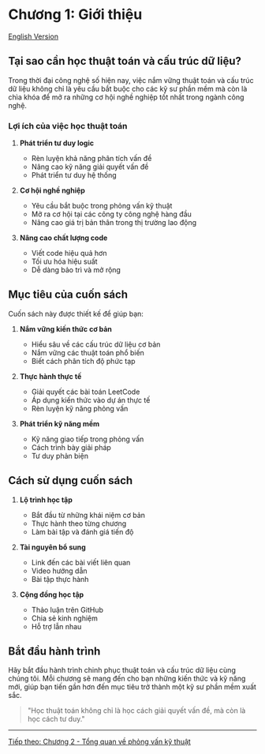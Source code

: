 # Chương 1: Giới thiệu

[English Version](en.md)

## Tại sao cần học thuật toán và cấu trúc dữ liệu?

Trong thời đại công nghệ số hiện nay, việc nắm vững thuật toán và cấu trúc dữ liệu không chỉ là yêu cầu bắt buộc cho các kỹ sư phần mềm mà còn là chìa khóa để mở ra những cơ hội nghề nghiệp tốt nhất trong ngành công nghệ.

### Lợi ích của việc học thuật toán

1. **Phát triển tư duy logic**
   - Rèn luyện khả năng phân tích vấn đề
   - Nâng cao kỹ năng giải quyết vấn đề
   - Phát triển tư duy hệ thống

2. **Cơ hội nghề nghiệp**
   - Yêu cầu bắt buộc trong phỏng vấn kỹ thuật
   - Mở ra cơ hội tại các công ty công nghệ hàng đầu
   - Nâng cao giá trị bản thân trong thị trường lao động

3. **Nâng cao chất lượng code**
   - Viết code hiệu quả hơn
   - Tối ưu hóa hiệu suất
   - Dễ dàng bảo trì và mở rộng

## Mục tiêu của cuốn sách

Cuốn sách này được thiết kế để giúp bạn:

1. **Nắm vững kiến thức cơ bản**
   - Hiểu sâu về các cấu trúc dữ liệu cơ bản
   - Nắm vững các thuật toán phổ biến
   - Biết cách phân tích độ phức tạp

2. **Thực hành thực tế**
   - Giải quyết các bài toán LeetCode
   - Áp dụng kiến thức vào dự án thực tế
   - Rèn luyện kỹ năng phỏng vấn

3. **Phát triển kỹ năng mềm**
   - Kỹ năng giao tiếp trong phỏng vấn
   - Cách trình bày giải pháp
   - Tư duy phản biện

## Cách sử dụng cuốn sách

1. **Lộ trình học tập**
   - Bắt đầu từ những khái niệm cơ bản
   - Thực hành theo từng chương
   - Làm bài tập và đánh giá tiến độ

2. **Tài nguyên bổ sung**
   - Link đến các bài viết liên quan
   - Video hướng dẫn
   - Bài tập thực hành

3. **Cộng đồng học tập**
   - Thảo luận trên GitHub
   - Chia sẻ kinh nghiệm
   - Hỗ trợ lẫn nhau

## Bắt đầu hành trình

Hãy bắt đầu hành trình chinh phục thuật toán và cấu trúc dữ liệu cùng chúng tôi. Mỗi chương sẽ mang đến cho bạn những kiến thức và kỹ năng mới, giúp bạn tiến gần hơn đến mục tiêu trở thành một kỹ sư phần mềm xuất sắc.

> "Học thuật toán không chỉ là học cách giải quyết vấn đề, mà còn là học cách tư duy."

---

[Tiếp theo: Chương 2 - Tổng quan về phỏng vấn kỹ thuật](../02-technical-interviews/index.md) 